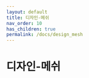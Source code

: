 ```yaml
---
layout: default
title: 디자인-메쉬
nav_order: 10
has_children: true
permalink: /docs/design_mesh
---
```

# 디자인-메쉬